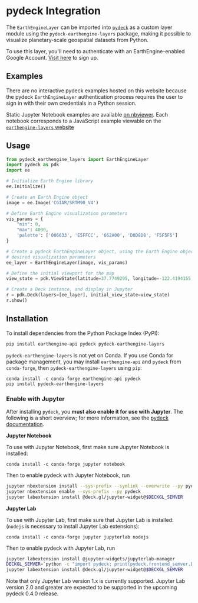 # pydeck Integration

The `EarthEngineLayer` can be imported into [`pydeck`](https://pydeck.gl) as a
custom layer module using the `pydeck-earthengine-layers` package, making it
possible to visualize planetary-scale geospatial datasets from Python.

To use this layer, you'll need to authenticate with an EarthEngine-enabled
Google Account. [Visit here][gee-signup] to sign up.

[gee-signup]: https://signup.earthengine.google.com/#!/

## Examples

There are no interactive pydeck examples hosted on this website because the
pydeck `EarthEngineLayer` authentication process requires the user to sign in
with their own credentials in a Python session.

Static Jupyter Notebook examples are available [on nbviewer][nbviewer-examples].
Each notebook corresponds to a JavaScript example viewable on the
[`earthengine-layers` website][ee-layers-js-examples]

[nbviewer-examples]: https://nbviewer.jupyter.org/github/UnfoldedInc/earthengine-layers/tree/master/py/examples/
[ee-layers-js-examples]: https://earthengine-layers.com/examples

## Usage

```py
from pydeck_earthengine_layers import EarthEngineLayer
import pydeck as pdk
import ee

# Initialize Earth Engine library
ee.Initialize()

# Create an Earth Engine object
image = ee.Image('CGIAR/SRTM90_V4')

# Define Earth Engine visualization parameters
vis_params = {
    "min": 0, 
    "max": 4000,
    'palette': ['006633', 'E5FFCC', '662A00', 'D8D8D8', 'F5F5F5']
}

# Create a pydeck EarthEngineLayer object, using the Earth Engine object and
# desired visualization parameters
ee_layer = EarthEngineLayer(image, vis_params)

# Define the initial viewport for the map
view_state = pdk.ViewState(latitude=37.7749295, longitude=-122.4194155, zoom=10, bearing=0, pitch=45)

# Create a Deck instance, and display in Jupyter
r = pdk.Deck(layers=[ee_layer], initial_view_state=view_state)
r.show()
```

## Installation

To install dependencies from the Python Package Index (PyPI):

```bash
pip install earthengine-api pydeck pydeck-earthengine-layers
```

`pydeck-earthengine-layers` is not yet on Conda. If you use Conda for package
management, you may install `earthengine-api` and `pydeck` from `conda-forge`,
then `pydeck-earthengine-layers` using `pip`:

```
conda install -c conda-forge earthengine-api pydeck
pip install pydeck-earthengine-layers
```

### Enable with Jupyter

After installing `pydeck`, you **must also enable it for use with Jupyter**. The
following is a short overview; for more information, see the [pydeck
documentation][pydeck-enable-jupyter].

[pydeck-enable-jupyter]: https://pydeck.gl/installation.html#enabling-pydeck-for-jupyter

**Jupyter Notebook**

To use with Jupyter Notebook, first make sure Jupyter Notebook is installed:

```
conda install -c conda-forge jupyter notebook
```

Then to enable pydeck with Jupyter Notebook, run

```bash
jupyter nbextension install --sys-prefix --symlink --overwrite --py pydeck
jupyter nbextension enable --sys-prefix --py pydeck
jupyter labextension install @deck.gl/jupyter-widget@$DECKGL_SEMVER
```
**Jupyter Lab**

To use with Jupyter Lab, first make sure that Jupyter Lab is installed:
(`nodejs` is necessary to install Jupyter Lab extensions):

```
conda install -c conda-forge jupyter jupyterlab nodejs
```

Then to enable pydeck with Jupyter Lab, run

```bash
jupyter labextension install @jupyter-widgets/jupyterlab-manager
DECKGL_SEMVER=`python -c "import pydeck; print(pydeck.frontend_semver.DECKGL_SEMVER)"`
jupyter labextension install @deck.gl/jupyter-widget@$DECKGL_SEMVER
```

Note that only Jupyter Lab version 1.x is currently supported. Jupyter Lab
version 2.0 and greater are expected to be supported in the upcoming  pydeck
0.4.0 release.
